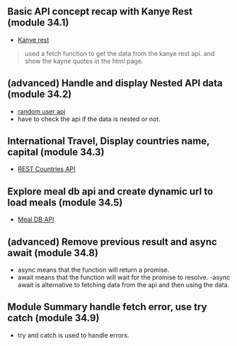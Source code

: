 ## Basic API concept recap with Kanye Rest (module 34.1)

- [Kanye rest](https://kanye.rest/)

> used a fetch function to get the data from the kanye rest api. and show the kayne quotes in the html page.

## (advanced) Handle and display Nested API data (module 34.2)

- [random user api](https://randomuser.me/)
- have to check the api if the data is nested or not.

## International Travel, Display countries name, capital (module 34.3)

- [REST Countries API](https://restcountries.com/)

## Explore meal db api and create dynamic url to load meals (module 34.5)

- [Meal DB API](https://www.themealdb.com/api.php)

## (advanced) Remove previous result and async await (module 34.8)

- async means that the function will return a promise.
- await means that the function will wait for the promise to resolve.
  -async await is alternative to fetching data from the api and then using the data.

## Module Summary handle fetch error, use try catch (module 34.9)

- try and catch is used to handle errors.
